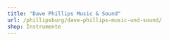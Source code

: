 ```yaml
---
title: "Dave Phillips Music & Sound"
url: /phillipsburg/dave-phillips-music-und-sound/
shop: Instrumente
---
```

